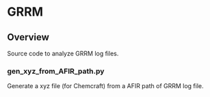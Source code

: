 # GRRM

## Overview
Source code to analyze GRRM log files.

### gen_xyz_from_AFIR_path.py
Generate a xyz file (for Chemcraft) from a AFIR path of GRRM log file.
